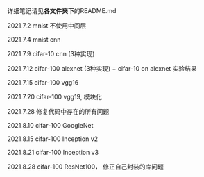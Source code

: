 详细笔记请见**各文件夹下**的README.md

2021.7.2 mnist 不使用中间层

2021.7.4 mnist cnn

2021.7.9 cifar-10 cnn (3种实现)

2021.7.12 cifar-100 alexnet (3种实现) + cifar-10 on alexnet 实验结果

2021.7.15 cifar-100 vgg16

2021.7.20 cifar-100 vgg19, 模块化

2021.7.28 修复代码中存在的所有问题

2021.8.10 cifar-100 GoogleNet

2021.8.15 cifar-100 Inception v2

2021.8.21 cifar-100 Inception v3

2021.8.28 cifar-100 ResNet100， 修正自己封装的库问题
